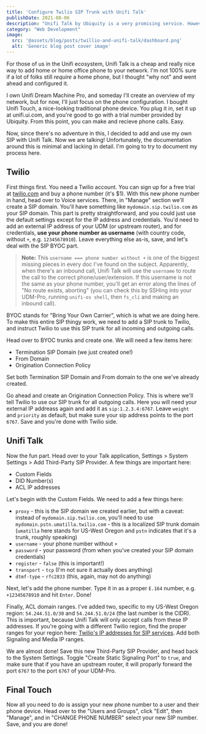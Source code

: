 ```yaml
---
title: 'Configure Twilio SIP Trunk with Unifi Talk'
publishDate: 2021-08-06
description: "Unifi Talk by Ubiquity is a very promising service. However, so far it's been lacking documentation. Here's how to configure Twilio SIP Trunk with Unifi Talk."
category: "Web Development"
image:
  src: '@assets/blog/posts/twillio-and-unifi-talk/dashboard.png'
  alt: 'Generic blog post cover image'
---
```


For those of us in the Unifi ecosystem, Unifi Talk is a cheap and really nice way to add home or home office phone to your network. I'm not 100% sure if a lot of folks still _require_ a home phone, but I thought "why not" and went ahead and configured it.

I own Unifi Dream Machine Pro, and someday I'll create an overview of my network, but for now, I'll just focus on the phone configuration. I bought Unifi Touch, a nice-looking traditional phone device. You plug it in, set it up at unifi.ui.com, and you're good to go with a trial number provided by Ubiquity. From this point, you can make and recieve phone calls. Easy.

Now, since there's no adventure in this, I decided to add and use my own SIP with Unifi Talk. Now we are talking! Unfortunately, the documentation around this is minimal and lacking in detail. I'm going to try to document my process here.

## Twilio

First things first. You need a Twilio account. You can sign up for a free trial at [twilio.com](www.twilio.com/referral/eaToLe) and buy a phone number (it's $1). With this new phone number in hand, head over to Voice services. There, in "Manage" section we'll create a SIP domain. You'll have something like `mydomain.sip.twilio.com` as your SIP domain. This part is pretty straightforward, and you could just use the default settings except for the IP address and credentials. You'd need to add an external IP address of your UDM (or upstream router), and for credentials, **use your phone number as username** (with country code, without `+`, e.g. `12345678910`). Leave everything else as-is, save, and let's deal with the SIP BYOC part.

> **Note:** This `username === phone number without +` is one of the biggest missing pieces in every doc I've found on the subject. Apparently, when there's an inbound call, Unifi Talk will use the `username` to route the call to the correct phone/user/extension. If this username is not the same as your phone number, you'll get an error along the lines of "No route exists, aborting" (you can check this by SSHing into your UDM-Pro, running `unifi-os shell`, then `fs_cli` and making an inbound call).

BYOC stands for "Bring Your Own Carrier", which is what we are doing here. To make this entire SIP thingy work, we need to add a SIP trunk to Twilio, and instruct Twilio to use this SIP trunk for all incoming and outgoing calls.

Head over to BYOC trunks and create one. We will need a few items here:

- Termination SIP Domain (we just created one!)
- From Domain
- Origination Connection Policy

Set both Termination SIP Domain and From domain to the one we've already created.

Go ahead and create an Origination Connection Policy. This is where we'll tell Twilio to use our SIP trunk for all outgoing calls. Here you will need your external IP addreass again and add it as `sip:1.2.3.4:6767`. Leave `weight` and `priority` as default, but make sure your sip address points to the port `6767`. Save and you're done with Twilio side.

## Unifi Talk

Now the fun part. Head over to your Talk application, Settings > System Settings > Add Third-Party SIP Provider. A few things are important here:

- Custom Fields
- DID Number(s)
- ACL IP addresses

Let's begin with the Custom Fields. We need to add a few things here:

- `proxy` - this is the SIP domain we created earlier, but with a caveat: instead of `mydomain.sip.twilio.com`, you'll need to use `mydomain.pstn.umatilla.twilio.com` - this is a localized SIP trunk domain (`umatilla` here stands for US-West Oregon and `pstn` indicates that it's a trunk, roughly speaking)
- `username` - your phone number without `+`
- `password` - your password (from when you've created your SIP domain credentials)
- `register` - `false` (this is important!)
- `transport` - `tcp` (I'm not sure it actually does anything)
- `dtmf-type` - `rfc2833` (this, again, may not do anything)

Next, let's add the phone number. Type it in as a proper `E.164` number, e.g. `+12345678910` and hit `Enter`. Done!

Finally, ACL domain ranges. I've added two, specific to my US-West Oregon region: `54.244.51.0/30` and `54.244.51.0/24` (the last number is the CIDR). This is important, because Unifi Talk will only accept calls from these IP addresses. If you're going with a different Twilio region, find the proper ranges for your region here: [Twilio's IP addresses for SIP services](https://www.twilio.com/docs/sip-trunking/ip-addresses). Add both Signaling and Media IP ranges.

We are almost done! Save this new Third-Party SIP Provider, and head back to the System Settings. Toggle "Create Static Signaling Port" to `true`, and make sure that if you have an upstream router, it will proparly forward the port `6767` to the port `6767` of your UDM-Pro.

## Final Touch

Now all you need to do is assign your new phone number to a user and their phone device. Head over to the "Users and Groups", click "Edit", then "Manage", and in "CHANGE PHONE NUMBER" select your new SIP number. Save, and you are done!
